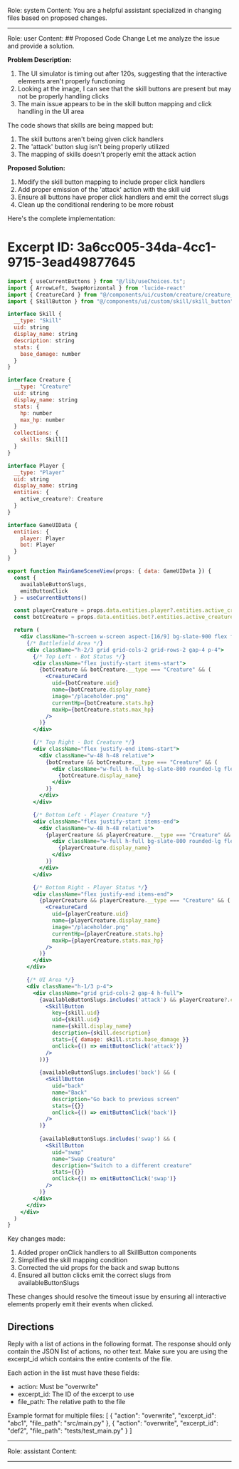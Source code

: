 Role: system
Content: You are a helpful assistant specialized in changing files based on proposed changes.
__________________
Role: user
Content: ## Proposed Code Change
Let me analyze the issue and provide a solution.

**Problem Description:**
1. The UI simulator is timing out after 120s, suggesting that the interactive elements aren't properly functioning
2. Looking at the image, I can see that the skill buttons are present but may not be properly handling clicks
3. The main issue appears to be in the skill button mapping and click handling in the UI area

The code shows that skills are being mapped but:
1. The skill buttons aren't being given click handlers
2. The 'attack' button slug isn't being properly utilized
3. The mapping of skills doesn't properly emit the attack action

**Proposed Solution:**
1. Modify the skill button mapping to include proper click handlers
2. Add proper emission of the 'attack' action with the skill uid
3. Ensure all buttons have proper click handlers and emit the correct slugs
4. Clean up the conditional rendering to be more robust

Here's the complete implementation:

# Excerpt ID: 3a6cc005-34da-4cc1-9715-3ead49877645
```jsx main_game/templates/MainGameScene.tsx
import { useCurrentButtons } from "@/lib/useChoices.ts";
import { ArrowLeft, SwapHorizontal } from 'lucide-react'
import { CreatureCard } from "@/components/ui/custom/creature/creature_card"
import { SkillButton } from "@/components/ui/custom/skill/skill_button"

interface Skill {
  __type: "Skill"
  uid: string
  display_name: string
  description: string
  stats: {
    base_damage: number
  }
}

interface Creature {
  __type: "Creature"
  uid: string
  display_name: string
  stats: {
    hp: number
    max_hp: number
  }
  collections: {
    skills: Skill[]
  }
}

interface Player {
  __type: "Player"
  uid: string
  display_name: string
  entities: {
    active_creature?: Creature
  }
}

interface GameUIData {
  entities: {
    player: Player
    bot: Player
  }
}

export function MainGameSceneView(props: { data: GameUIData }) {
  const {
    availableButtonSlugs,
    emitButtonClick
  } = useCurrentButtons()

  const playerCreature = props.data.entities.player?.entities.active_creature
  const botCreature = props.data.entities.bot?.entities.active_creature

  return (
    <div className="h-screen w-screen aspect-[16/9] bg-slate-900 flex flex-col">
      {/* Battlefield Area */}
      <div className="h-2/3 grid grid-cols-2 grid-rows-2 gap-4 p-4">
        {/* Top Left - Bot Status */}
        <div className="flex justify-start items-start">
          {botCreature && botCreature.__type === "Creature" && (
            <CreatureCard
              uid={botCreature.uid}
              name={botCreature.display_name}
              image="/placeholder.png"
              currentHp={botCreature.stats.hp}
              maxHp={botCreature.stats.max_hp}
            />
          )}
        </div>

        {/* Top Right - Bot Creature */}
        <div className="flex justify-end items-start">
          <div className="w-48 h-48 relative">
            {botCreature && botCreature.__type === "Creature" && (
              <div className="w-full h-full bg-slate-800 rounded-lg flex items-center justify-center">
                {botCreature.display_name}
              </div>
            )}
          </div>
        </div>

        {/* Bottom Left - Player Creature */}
        <div className="flex justify-start items-end">
          <div className="w-48 h-48 relative">
            {playerCreature && playerCreature.__type === "Creature" && (
              <div className="w-full h-full bg-slate-800 rounded-lg flex items-center justify-center">
                {playerCreature.display_name}
              </div>
            )}
          </div>
        </div>

        {/* Bottom Right - Player Status */}
        <div className="flex justify-end items-end">
          {playerCreature && playerCreature.__type === "Creature" && (
            <CreatureCard
              uid={playerCreature.uid}
              name={playerCreature.display_name}
              image="/placeholder.png"
              currentHp={playerCreature.stats.hp}
              maxHp={playerCreature.stats.max_hp}
            />
          )}
        </div>
      </div>

      {/* UI Area */}
      <div className="h-1/3 p-4">
        <div className="grid grid-cols-2 gap-4 h-full">
          {availableButtonSlugs.includes('attack') && playerCreature?.collections.skills.map((skill) => (
            <SkillButton
              key={skill.uid}
              uid={skill.uid}
              name={skill.display_name}
              description={skill.description}
              stats={{ damage: skill.stats.base_damage }}
              onClick={() => emitButtonClick('attack')}
            />
          ))}
          
          {availableButtonSlugs.includes('back') && (
            <SkillButton
              uid="back"
              name="Back"
              description="Go back to previous screen"
              stats={{}}
              onClick={() => emitButtonClick('back')}
            />
          )}
          
          {availableButtonSlugs.includes('swap') && (
            <SkillButton
              uid="swap"
              name="Swap Creature"
              description="Switch to a different creature"
              stats={{}}
              onClick={() => emitButtonClick('swap')}
            />
          )}
        </div>
      </div>
    </div>
  )
}
```

Key changes made:
1. Added proper onClick handlers to all SkillButton components
2. Simplified the skill mapping condition
3. Corrected the uid props for the back and swap buttons
4. Ensured all button clicks emit the correct slugs from availableButtonSlugs

These changes should resolve the timeout issue by ensuring all interactive elements properly emit their events when clicked.

## Directions
Reply with a list of actions in the following format. The response should only contain the JSON list of actions, no other text.
Make sure you are using the excerpt_id which contains the entire contents of the file.

Each action in the list must have these fields:
- action: Must be "overwrite"
- excerpt_id: The ID of the excerpt to use
- file_path: The relative path to the file

Example format for multiple files:
[
    {
        "action": "overwrite",
        "excerpt_id": "abc1",
        "file_path": "src/main.py"
    },
    {
        "action": "overwrite",
        "excerpt_id": "def2",
        "file_path": "tests/test_main.py"
    }
]
__________________
Role: assistant
Content: 
__________________
